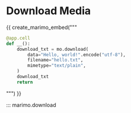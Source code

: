 # Download Media

{{ create_marimo_embed("""

```python
@app.cell
def __():
    download_txt = mo.download(
        data="Hello, world!".encode("utf-8"),
        filename="hello.txt",
        mimetype="text/plain",
    )
    download_txt
    return
```

""") }}

::: marimo.download
